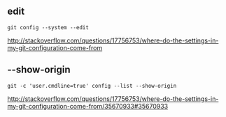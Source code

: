 ## edit

`git config --system --edit`

http://stackoverflow.com/questions/17756753/where-do-the-settings-in-my-git-configuration-come-from

## --show-origin

`git -c 'user.cmdline=true' config --list --show-origin`

http://stackoverflow.com/questions/17756753/where-do-the-settings-in-my-git-configuration-come-from/35670933#35670933
